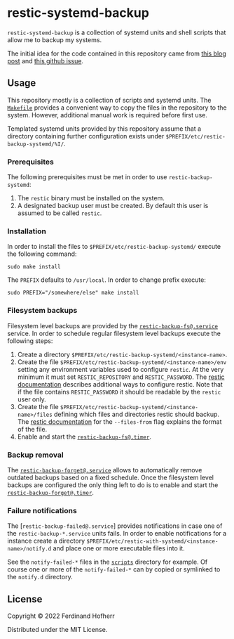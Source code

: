 # restic-systemd-backup

`restic-systemd-backup` is a collection of systemd units and shell
scripts that allow me to backup my systems.

The initial idea for the code contained in this repository came from
[this blog post](https://tdem.in/post/restic-with-systemd/) and [this
github issue](https://github.com/restic/restic/issues/1015).

## Usage

This repository mostly is a collection of scripts and systemd units.
The [`Makefile`](./Makefile) provides a convenient way to copy the files
in the repository to the system. However, additional manual work is
required before first use.

Templated systemd units provided by this repository assume that a
directory containing further configuration exists under
`$PREFIX/etc/restic-backup-systemd/%I/`.

### Prerequisites

The following prerequisites must be met in order to use
`restic-backup-systemd`:

1. The `restic` binary must be installed on the system.
2. A designated backup user must be created. By default this user is
   assumed to be called `restic`.

### Installation

In order to install the files to `$PREFIX/etc/restic-backup-systemd/`
execute the following command:

    sudo make install

The `PREFIX` defaults to `/usr/local`. In order to change prefix
execute:

    sudo PREFIX="/somewhere/else" make install

### Filesystem backups

Filesystem level backups are provided by the
[`restic-backup-fs@.service`](./systemd/restic-backup-fs@.service)
service. In order to schedule regular filesystem level backups execute
the following steps:

1. Create a directory `$PREFIX/etc/restic-backup-systemd/<instance-name>`.
2. Create the file
   `$PREFIX/etc/restic-backup-systemd/<instance-name>/env` setting any
   environment variables used to configure `restic`. At the very minimum
   it must set `RESTIC_REPOSITORY` and `RESTIC_PASSWORD`. The [restic
   documentation](https://restic.readthedocs.io/en/stable/040_backup.html#environment-variables)
   describes additional ways to configure restic. Note that if the file
   contains `RESTIC_PASSWORD` it should be readable by the `restic` user
   only.
3. Create the file
   `$PREFIX/etc/restic-backup-systemd/<instance-name>/files` defining
   which files and directories restic should backup. The [restic
   documentation](https://restic.readthedocs.io/en/stable/040_backup.html#including-files)
   for the `--files-from` flag explains the format of the file.
4. Enable and start the
   [`restic-backup-fs@.timer`](./systemd/restic-backup-fs@.timer).

### Backup removal

The
[`restic-backup-forget@.service`](./systemd/restic-backup-forget@.service)
allows to automatically remove outdated backups based on a fixed
schedule. Once the filesystem level backups are configured the only
thing left to do is to enable and start the
[`restic-backup-forget@.timer`](./systemd/restic-backup-forget@.timer).

### Failure notifications

The [`restic-backup-failed@.service`] provides notifications in case one
of the `restic-backup-*.service` units fails. In order to enable
notifications for a instance create a directory
`$PREFIX/etc/restic-with-systemd/<instance-name>/notify.d` and place one
or more executable files into it.

See the `notify-failed-*` files in the [`scripts`](./scripts) directory
for example. Of course one or more of the `notify-failed-*` can by
copied or symlinked to the `notify.d` directory.

## License

Copyright © 2022 Ferdinand Hofherr

Distributed under the MIT License.
